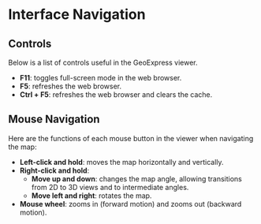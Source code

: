# Interface Navigation

## Controls

Below is a list of controls useful in the GeoExpress viewer.

- **F11**: toggles full-screen mode in the web browser.
- **F5**: refreshes the web browser.
- **Ctrl + F5**: refreshes the web browser and clears the cache.

## Mouse Navigation

Here are the functions of each mouse button in the viewer when navigating the map:

- **Left-click and hold**: moves the map horizontally and vertically.
- **Right-click and hold**:
    - **Move up and down**: changes the map angle, allowing transitions from 2D to 3D views and to intermediate angles.
    - **Move left and right**: rotates the map.
- **Mouse wheel**: zooms in (forward motion) and zooms out (backward motion).

